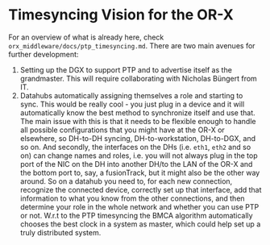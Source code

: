 # Timesyncing Vision for the OR-X

For an overview of what is already here, check `orx_middleware/docs/ptp_timesyncing.md`. There are two main avenues for further development:

1) Setting up the DGX to support PTP and to advertise itself as the grandmaster. This will require collaborating with Nicholas Büngert from IT.
2) Datahubs automatically assigning themselves a role and starting to sync. This would be really cool - you just plug in a device and it will automatically know the best method to synchronize itself and use that. The main issue with this is that it needs to be flexible enough to handle all possible configurations that you might have at the OR-X or elsewhere, so DH-to-DH syncing, DH-to-workstation, DH-to-DGX, and so on. And secondly, the interfaces on the DHs (i.e. `eth1`, `eth2` and so on) can change names and roles, i.e. you will not always plug in the top port of the NIC on the DH into another DH/to the LAN of the OR-X and the bottom port to, say, a fusionTrack, but it might also be the other way around. So on a datahub you need to, for each new connection, recognize the connected device, correctly set up that interface, add that information to what you know from the other connections, and then determine your role in the whole network and whether you can use PTP or not.
W.r.t to the PTP timesyncing the BMCA algorithm automatically chooses the best clock in a system as master, which could help set up a truly distributed system.